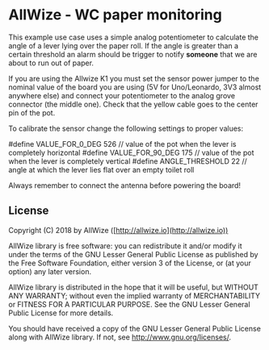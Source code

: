 # AllWize - WC paper monitoring

This example use case uses a simple analog potentiometer to calculate
the angle of a lever lying over the paper roll. If the angle is greater than a
certain threshold an alarm should be trigger to notify **someone** that we are
about to run out of paper.

If you are using the Allwize K1 you must set the sensor power jumper to the nominal value of
the board you are using (5V for Uno/Leonardo, 3V3 almost anywhere else) and
connect your potentiometer to the analog grove connector (the middle one).
Check that the yellow cable goes to the center pin of the pot.

To calibrate the sensor change the following settings to proper values:

#define VALUE_FOR_0_DEG     526     // value of the pot when the lever is completely horizontal
#define VALUE_FOR_90_DEG    175     // value of the pot when the lever is completely vertical
#define ANGLE_THRESHOLD     22      // angle at which the lever lies flat over an empty toilet roll

Always remember to connect the antenna before powering the board!

## License

Copyright (C) 2018 by AllWize ([http://allwize.io](http://allwize.io))

AllWize library is free software: you can redistribute it and/or modify
it under the terms of the GNU Lesser General Public License as published by
the Free Software Foundation, either version 3 of the License, or
(at your option) any later version.

AllWize library is distributed in the hope that it will be useful,
but WITHOUT ANY WARRANTY; without even the implied warranty of
MERCHANTABILITY or FITNESS FOR A PARTICULAR PURPOSE.  See the
GNU Lesser General Public License for more details.

You should have received a copy of the GNU Lesser General Public License
along with AllWize library.  If not, see <http://www.gnu.org/licenses/>.
